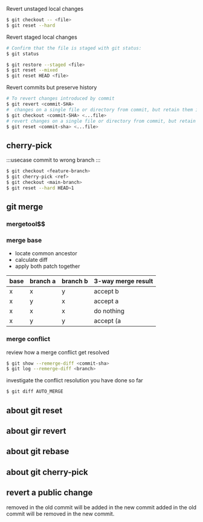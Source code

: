 



Revert unstaged local changes

```bash
$ git checkout -- <file>
$ git reset --hard
```


Revert staged local changes

```bash
# Confirm that the file is staged with git status:
$ git status

$ git restore --staged <file>
$ git reset --mixed
$ git reset HEAD <file>
```


Revert commits but  preserve history


```bash
# To revert changes introduced by commit 
$ git revert <commit-SHA>
#  changes on a single file or directory from commit, but retain them in the staged state:
$ git checkout <commit-SHA> <...file>
# revert changes on a single file or directory from commit, but retain them in the unstaged state:
$ git reset <commit-sha> <...file>
```

## cherry-pick
:::usecase
commit to wrong branch
:::

```bash
$ git checkout <feature-branch>
$ git cherry-pick <ref>
$ git checkout <main-branch>
$ git reset --hard HEAD~1
```


## git merge

### mergetool$$

### merge base

- locate common ancestor
- calculate diff
- apply both patch together

| base | branch a | branch b | 3-way merge result |
|------|----------|----------|--------------------|
| x    | x        | y        | accept b           |
| x    | y        | x        | accept a           |
| x    | x        | x        | do nothing         |
| x    | y        | y        | accept (a | b)           |


### merge conflict

review how a merge conflict get resolved

```bash
$ git show --remerge-diff <commit-sha>
$ git log --remerge-diff <branch>
```

investigate the conflict resolution you have done so far

```bash
$ git diff AUTO_MERGE
```


## about git reset


## about gir revert



## about git rebase


## about git cherry-pick
## revert a public change

removed in the old commit will be added in the new commit 
added in the old commit will be removed in the new commit.


